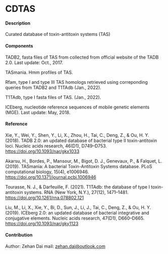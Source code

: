 # CDTAS

#### Description
Curated database of toxin-antitoxin systems (TAS)

#### Components
TADB2, fasta files of TAS from  collected from official website of the TADB 2.0. Last update: Oct., 2017.

TASmania. Hmm profiles of TAS. 

Rfam, type I and type III TAS homologs retrieved using correponding queries from TADB2 and T1TAdb (Jan., 2022).

T1TAdb, type I fasta files of TAS. (Jan., 2022).

ICEberg, nucleotide reference sequences of mobile genetic elements (MGE). Last update: May, 2018.



#### Reference 
Xie, Y., Wei, Y., Shen, Y., Li, X., Zhou, H., Tai, C., Deng, Z., & Ou, H. Y. (2018). TADB 2.0: an updated database of bacterial type II toxin-antitoxin loci. Nucleic acids research, 46(D1), D749–D753. https://doi.org/10.1093/nar/gkx1033

Akarsu, H., Bordes, P., Mansour, M., Bigot, D. J., Genevaux, P., & Falquet, L. (2019). TASmania: A bacterial Toxin-Antitoxin Systems database. PLoS computational biology, 15(4), e1006946. https://doi.org/10.1371/journal.pcbi.1006946

Tourasse, N. J., & Darfeuille, F. (2021). T1TAdb: the database of type I toxin-antitoxin systems. RNA (New York, N.Y.), 27(12), 1471–1481. https://doi.org/10.1261/rna.078802.121

Liu, M., Li, X., Xie, Y., Bi, D., Sun, J., Li, J., Tai, C., Deng, Z., & Ou, H. Y. (2019). ICEberg 2.0: an updated database of bacterial integrative and conjugative elements. Nucleic acids research, 47(D1), D660–D665. https://doi.org/10.1093/nar/gky1123


#### Contribution
Author: Zehan Dai 
mail: zehan.dai@outlook.com

